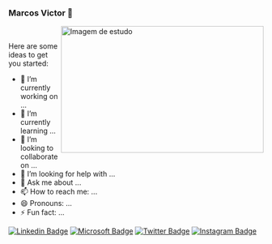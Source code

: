 ### Marcos Victor 👋

<!--
**marcosvictor0/marcosvictor0** is a ✨ _special_ ✨ repository because its `README.md` (this file) appears on your GitHub profile.
-->

 <img align = "right"  src = "https://i.pinimg.com/originals/d4/af/37/d4af37c6ba0be75dea52dae46c8e16b7.png" alt= "Imagem de estudo" width="400" height="250"> 
&nbsp;

Here are some ideas to get you started:

- 🔭 I’m currently working on ...
- 🌱 I’m currently learning ...
- 👯 I’m looking to collaborate on ...
- 🤔 I’m looking for help with ...
- 💬 Ask me about ...
- 📫 How to reach me: ...
- 😄 Pronouns: ...
- ⚡ Fun fact: ...


[![Linkedin Badge](https://img.shields.io/badge/-Marcos%20Victor-8257e5?style=flat-square&labelColor=8257e5&logo=linkedin&logoColor=white&link=https://https://www.linkedin.com/in/marcos-victor-da-costa-soares/)](https://www.linkedin.com/in/marcos-victor-da-costa-soares/)
[![Microsoft Badge](https://img.shields.io/badge/-marcos_victor159@hotmail.com-8257e5?style=flat-square&labelColor=8257e5&logo=microsoft&logoColor=white&link=mailto:marcos_victor159@hotmail.com)](mailto:marcos_victor159@hotmail.com)
[![Twitter Badge](https://img.shields.io/badge/-@marcos13009-8257e5?style=flat-square&labelColor=8257e5&logo=twitter&logoColor=white&link=https://twitter.com/marcos13009)](https://twitter.com/marcos13009)
[![Instagram Badge](https://img.shields.io/badge/-@m_de_marcos-8257e5?style=flat-square&labelColor=8257e5&logo=instagram&logoColor=white&link=https://www.instagram.com/m_de_marcoss/)](https://www.instagram.com/m_de_marcoss/)

